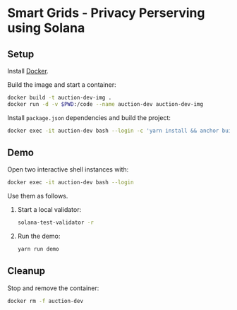 # Smart Grids - Privacy Perserving using Solana

## Setup

Install [Docker](https://docs.docker.com/engine/install).

Build the image and start a container:

```sh
docker build -t auction-dev-img .
docker run -d -v $PWD:/code --name auction-dev auction-dev-img
```

Install `package.json` dependencies and build the project:

```sh
docker exec -it auction-dev bash --login -c 'yarn install && anchor build'
```

## Demo

Open two interactive shell instances with:

```sh
docker exec -it auction-dev bash --login
```

Use them as follows.

1.  Start a local validator:

    ```sh
    solana-test-validator -r
    ```

2.  Run the demo:

    ```sh
    yarn run demo
    ```

## Cleanup

Stop and remove the container:

```sh
docker rm -f auction-dev
```
